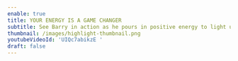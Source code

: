 ```yaml
---
enable: true
title: YOUR ENERGY IS A GAME CHANGER
subtitle: See Barry in action as he pours in positive energy to light up lives.
thumbnail: /images/highlight-thumbnail.png
youtubeVideoId: 'UIQc7abikzE '
draft: false
---
```

